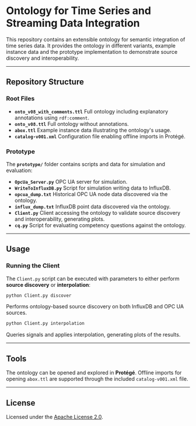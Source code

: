# Ontology for Time Series and Streaming Data Integration

This repository contains an extensible ontology for semantic integration of time series data. 
It provides the ontology in different variants, example instance data and the prototype implementation to demonstrate source discovery and interoperability.

---

## Repository Structure

### Root Files

- **`onto_v08_with_comments.ttl`** 
  Full ontology including explanatory annotations using `rdf:comment`. 
- **`onto_v08.ttl`** 
  Full ontology without annotations. 
- **`abox.ttl`** 
  Example instance data illustrating the ontology's usage. 
- **`catalog-v001.xml`** 
  Configuration file enabling offline imports in Protégé. 

### Prototype

The **`prototype/`** folder contains scripts and data for simulation and evaluation:

- **`OpcUa_Server.py`** 
  OPC UA server for simulation. 
- **`WriteToInfluxDB.py`** 
  Script for simulation writing data to InfluxDB. 
- **`opcua_dump.txt`** 
  Historical OPC UA node data discovered via the ontology. 
- **`influx_dump.txt`** 
  InfluxDB point data discovered via the ontology. 
- **`Client.py`** 
  Client accessing the ontology to validate source discovery and interoperability, generating plots. 
- **`cq.py`** 
  Script for evaluating competency questions against the ontology. 

---

## Usage

### Running the Client

The `Client.py` script can be executed with parameters to either perform **source discovery** or **interpolation**:

```bash
python Client.py discover
```
Performs ontology-based source discovery on both InfluxDB and OPC UA sources.

```bash
python Client.py interpolation
```
Queries signals and applies interpolation, generating plots of the results.

---

## Tools

The ontology can be opened and explored in **Protégé**. 
Offline imports for opening `abox.ttl` are supported through the included `catalog-v001.xml` file. 

---

## License

Licensed under the [Apache License 2.0](https://www.apache.org/licenses/LICENSE-2.0).
